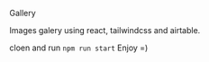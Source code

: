 Gallery 

Images galery using react, tailwindcss and airtable. 

cloen and run `npm run start`
Enjoy =)
